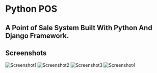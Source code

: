 # Python POS
## A Point of Sale System Built With Python And Django Framework.
## Screenshots
![Screenshot1](https://github.com/WALID-MOUSTAFA/Python-POS/assets/167675181/2edaaccb-eb34-449a-a902-c7698abad171)
![Screenshot2](https://github.com/WALID-MOUSTAFA/Python-POS/assets/167675181/77d3e3c4-1097-455e-b55a-31df60e98262)
![Screenshot3](https://github.com/WALID-MOUSTAFA/Python-POS/assets/167675181/745216f3-6237-4ec2-9487-0e7a1240614d)
![Screenshot4](https://github.com/WALID-MOUSTAFA/Python-POS/assets/167675181/0fabc411-6bcd-4aaa-8370-e1065358e329)
                                                                                                                                              
